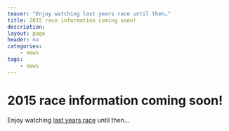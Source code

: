 ```yaml
---
teaser: "Enjoy watching last years race until then…"
title: 2015 race information coming soon!
description: 
layout: page
header: no
categories:
    - news
tags:
    - news
---
```



# 2015 race information coming soon!

Enjoy watching [last years race](https://duxfordsoapboxderby.wordpress.com/2014/09/24/official-video-is-now-live/) until then…
